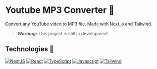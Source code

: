 # Youtube MP3 Converter 📁
Convert any YouTube video to MP3 file. Made with Next.js and Tailwind.

> ***Warning:*** This project is still in development.

## Technologies 💫
[![NextJS](https://img.shields.io/badge/-Next.JS-black?style=for-the-badge&logo=Next.js)](https://nextjs.org/)
[![React](https://img.shields.io/badge/-React-blue?style=for-the-badge&logo=React)](https://es.reactjs.org/)
[![TypeScript](https://img.shields.io/badge/-TypeScript-white?style=for-the-badge&logo=Typescript)](https://www.typescriptlang.org/)
[![Javascript](https://img.shields.io/badge/-Javascript-323330?style=for-the-badge&logo=Javascript&logoColor=F7DF1E)](https://developer.mozilla.org/es/docs/Web/JavaScript)
[![Tailwind](https://img.shields.io/badge/-Tailwind-38BDF8?style=for-the-badge&logo=tailwind-css&logoColor=white)](https://tailwindui.com/)

